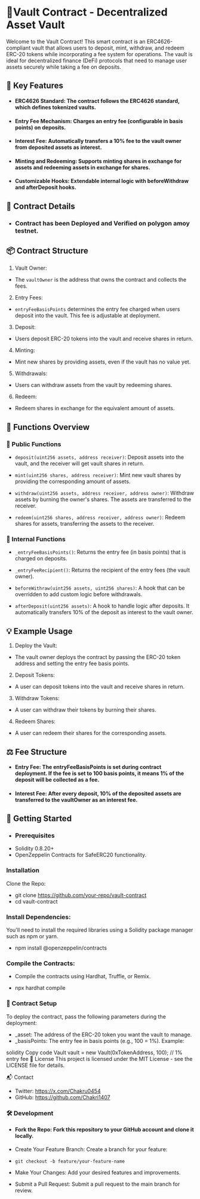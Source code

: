 # 🏦Vault Contract - Decentralized Asset Vault

Welcome to the Vault Contract! This smart contract is an ERC4626-compliant vault that allows users to deposit, mint, withdraw, and redeem ERC-20 tokens while incorporating a fee system for operations. The vault is ideal for decentralized finance (DeFi) protocols that need to manage user assets securely while taking a fee on deposits.

## 🎯 Key Features

- #### ERC4626 Standard: The contract follows the ERC4626 standard, which defines tokenized vaults.
- #### Entry Fee Mechanism: Charges an entry fee (configurable in basis points) on deposits.
- #### Interest Fee: Automatically transfers a 10% fee to the vault owner from deposited assets as interest.

- #### Minting and Redeeming: Supports minting shares in exchange for assets and redeeming assets in exchange for shares.

- #### Customizable Hooks: Extendable internal logic with beforeWithdraw and afterDeposit hooks.

## 📝 Contract Details
- ### Contract has been Deployed and Verified on polygon amoy testnet.

## 📦 Contract Structure

1. Vault Owner:

- The `vaultOwner` is the address that owns the contract and collects the fees.

2. Entry Fees:

- `entryFeeBasisPoints` determines the entry fee charged when users deposit into the vault. This fee is adjustable at deployment.

3. Deposit:

- Users deposit ERC-20 tokens into the vault and receive shares in return.

4. Minting:

- Mint new shares by providing assets, even if the vault has no value yet.

5. Withdrawals:

- Users can withdraw assets from the vault by redeeming shares.

6. Redeem:

- Redeem shares in exchange for the equivalent amount of assets.

## 📜 Functions Overview

### 🏦 Public Functions

- `deposit(uint256 assets, address receiver)`: Deposit assets into the vault, and the receiver will get vault shares in return.

- `mint(uint256 shares, address receiver)`: Mint new vault shares by providing the corresponding amount of assets.

- `withdraw(uint256 assets, address receiver, address owner)`: Withdraw assets by burning the owner's shares. The assets are transferred to the receiver.

- `redeem(uint256 shares, address receiver, address owner)`: Redeem shares for assets, transferring the assets to the receiver.

### 🔧 Internal Functions

- `_entryFeeBasisPoints()`: Returns the entry fee (in basis points) that is charged on deposits.

- `_entryFeeRecipient()`: Returns the recipient of the entry fees (the vault owner).

- `beforeWithraw(uint256 assets, uint256 shares)`: A hook that can be overridden to add custom logic before withdrawals.

- `afterDeposit(uint256 assets)`: A hook to handle logic after deposits. It automatically transfers 10% of the deposit as interest to the vault owner.

## 💡 Example Usage

1. Deploy the Vault:

- The vault owner deploys the contract by passing the ERC-20 token address and setting the entry fee basis points.

2. Deposit Tokens:

- A user can deposit tokens into the vault and receive shares in return.

3. Withdraw Tokens:

- A user can withdraw their tokens by burning their shares.

4. Redeem Shares:

- A user can redeem their shares for the corresponding assets.

## ⚖️ Fee Structure

- #### Entry Fee: The entryFeeBasisPoints is set during contract deployment. If the fee is set to 100 basis points, it means 1% of the deposit will be collected as a fee.

- #### Interest Fee: After every deposit, 10% of the deposited assets are transferred to the vaultOwner as an interest fee.

## 🚀 Getting Started

- ### Prerequisites
- Solidity 0.8.20+
- OpenZeppelin Contracts for SafeERC20 functionality.

### Installation

Clone the Repo:

- git clone https://github.com/your-repo/vault-contract
- cd vault-contract

### Install Dependencies:

You'll need to install the required libraries using a Solidity package manager such as npm or yarn.

- npm install @openzeppelin/contracts

### Compile the Contracts:

- Compile the contracts using Hardhat, Truffle, or Remix.

- npx hardhat compile

### 🔨 Contract Setup

To deploy the contract, pass the following parameters during the deployment:

- \_asset: The address of the ERC-20 token you want the vault to manage.
- \_basisPoints: The entry fee in basis points (e.g., 100 = 1%).
  Example:

solidity
Copy code
Vault vault = new Vault(0xTokenAddress, 100); // 1% entry fee
📄 License
This project is licensed under the MIT License - see the LICENSE file for details.

📬 Contact

- Twitter: https://x.com/Chakru0454
- GitHub: https://github.com/Chakri1407

### 🛠️ Development

- #### Fork the Repo: Fork this repository to your GitHub account and clone it locally.

- Create Your Feature Branch: Create a branch for your feature:

- `git checkout -b feature/your-feature-name`

- Make Your Changes: Add your desired features and improvements.

- Submit a Pull Request: Submit a pull request to the main branch for review.
